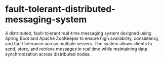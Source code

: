 # fault-tolerant-distributed-messaging-system
A distributed, fault-tolerant real-time messaging system designed using Spring Boot and Apache ZooKeeper to ensure high availability, consistency, and fault tolerance across multiple servers. The system allows clients to send, store, and retrieve messages in real time while maintaining data synchronization across distributed nodes.
